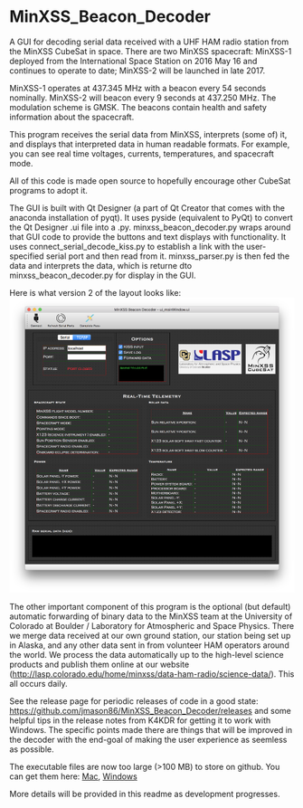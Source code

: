 # MinXSS_Beacon_Decoder
A GUI for decoding serial data received with a UHF HAM radio station from the MinXSS CubeSat in space. There are two MinXSS spacecraft: MinXSS-1 deployed from the International Space Station on 2016 May 16 and continues to operate to date; MinXSS-2 will be launched in late 2017. 

MinXSS-1 operates at 437.345 MHz with a beacon every 54 seconds nominally. MinXSS-2 will beacon every 9 seconds at 437.250 MHz. The modulation scheme is GMSK. The beacons contain health and safety information about the spacecraft. 

This program receives the serial data from MinXSS, interprets (some of) it, and displays that interpreted data in human readable formats. For example, you can see real time voltages, currents, temperatures, and spacecraft mode. 

All of this code is made open source to hopefully encourage other CubeSat programs to adopt it. 

The GUI is built with Qt Designer (a part of Qt Creator that comes with the anaconda installation of pyqt). It uses pyside (equivalent to PyQt) to convert the Qt Designer .ui file into a .py. minxss_beacon_decoder.py wraps around that GUI code to provide the buttons and text displays with functionality. It uses connect_serial_decode_kiss.py to establish a link with the user-specified serial port and then read from it. minxss_parser.py is then fed the data and interprets the data, which is returne dto minxss_beacon_decoder.py for display in the GUI. 

Here is what version 2 of the layout looks like: 
![Alt text](/screenshots/Layout_v2.png?raw=true "Example Screenshot")

The other important component of this program is the optional (but default) automatic forwarding of binary data to the MinXSS team at the University of Colorado at Boulder / Laboratory for Atmospheric and Space Physics. There we merge data received at our own ground station, our station being set up in Alaska, and any other data sent in from volunteer HAM operators around the world. We process the data automatically up to the high-level science products and publish them online at our website (http://lasp.colorado.edu/home/minxss/data-ham-radio/science-data/). This all occurs daily. 

See the release page for periodic releases of code in a good state: https://github.com/jmason86/MinXSS_Beacon_Decoder/releases and some helpful tips in the release notes from K4KDR for getting it to work with Windows. The specific points made there are things that will be improved in the decoder with the end-goal of making the user experience as seemless as possible. 

The executable files are now too large (>100 MB) to store on github. You can get them here:
[Mac](https://www.dropbox.com/sh/emswiioananxqiz/AAB56jSNaOtN7YQwasMT_3BRa?dl=0), 
[Windows](https://www.dropbox.com/s/uqafljvdrjdqzpt/MinXSS_Beacon_DecoderWin.exe?dl=0)

More details will be provided in this readme as development progresses. 
